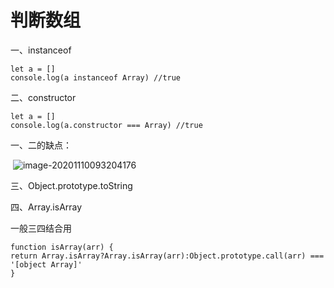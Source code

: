 # 判断数组

一、instanceof

```
let a = []
console.log(a instanceof Array) //true
```

二、constructor

```
let a = []
console.log(a.constructor === Array) //true
```

一、二的缺点：

​      ![image-20201110093204176](C:\Users\hys\AppData\Roaming\Typora\typora-user-images\image-20201110093204176.png)

三、Object.prototype.toString

四、Array.isArray

一般三四结合用

```
function isArray(arr) {
return Array.isArray?Array.isArray(arr):Object.prototype.call(arr) === '[object Array]'
}
```



